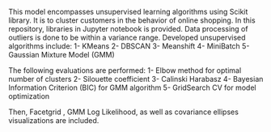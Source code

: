 This model encompasses unsupervised learning algorithms using Scikit library. 
It is to cluster customers in the behavior of online shopping. 
In this repository, libraries in Jupyter notebook is provided. Data processing of outliers is done to be within a variance range. 
Developed unsupervised algorithms include:
1- KMeans 
2- DBSCAN 
3- Meanshift 
4- MiniBatch 
5- Gaussian Mixture Model (GMM)

The following evaluations are performed: 
1- Elbow method for optimal number of clusters 
2- Silouette coefficient 
3- Calinski Harabasz 
4- Bayesian Information Criterion (BIC) for GMM algorithm 
5- GridSearch CV for model optimization 

Then, Facetgrid , GMM Log Likelihood, as well as covariance ellipses visualizations are included. 
